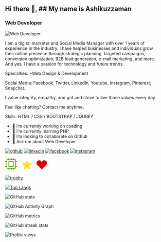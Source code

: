 ## Hi there 👋, ## My name is Ashikuzzaman
### Web Developer
![Web Developer](https://media.licdn.com/dms/image/D5616AQHUp8hdwrqz5A/profile-displaybackgroundimage-shrink_350_1400/0/1672231958145?e=1680134400&v=beta&t=us9cKfet2R5yv5Cb6XGG6LH-vneDuywUOswgYaGqjsA)

I am a digital marketer and Social Media Manager with over 1 years of experience in the industry.
I have helped businesses and individuals grow their online presence through strategic planning, targeted campaigns, conversion optimization, B2B lead generation, e-mail marketing, and more. And yes, I have a passion for technology and future trends.

Specialties:
+Web Design & Development


Social Media: Facebook, Twitter, LinkedIn, Youtube, Instagram, Pinterest, Snapchat.

I value integrity, empathy, and grit and strive to live those values every day.

Feel like chatting? Contact me anytime.

Skills:  HTML / CSS / BOOTSTRAP / JQUREY

- 🔭 I’m currently working on coading 
- 🌱 I’m currently learning PHP 
- 👯 I’m looking to collaborate on Github 
- 💬 Ask me about Web Developer 


[<img src='https://cdn.jsdelivr.net/npm/simple-icons@3.0.1/icons/github.svg' alt='github' height='40'>](https://github.com/ashikwd)  [<img src='https://cdn.jsdelivr.net/npm/simple-icons@3.0.1/icons/linkedin.svg' alt='linkedin' height='40'>](https://www.linkedin.com/in/md-ashikuzzaman-264070249/)  [<img src='https://cdn.jsdelivr.net/npm/simple-icons@3.0.1/icons/facebook.svg' alt='facebook' height='40'>](https://www.facebook.com/ashik.soikote)  [<img src='https://cdn.jsdelivr.net/npm/simple-icons@3.0.1/icons/instagram.svg' alt='instagram' height='40'>](https://www.instagram.com/ashikuzzamansoikote/)  

<a href='https://docs.github.com/en/developers'><img src='https://raw.githubusercontent.com/acervenky/animated-github-badges/master/assets/devbadge.gif' width='40' height='40'></a> <a href='https://stars.github.com/'><img src='https://raw.githubusercontent.com/acervenky/animated-github-badges/master/assets/starbadge.gif' width='35' height='35'></a> <a href='https://docs.github.com/en/github/supporting-the-open-source-community-with-github-sponsors'><img src='https://raw.githubusercontent.com/acervenky/animated-github-badges/master/assets/sponsorbadge.gif' width='35' height='35'></a> 

[![trophy](https://github-profile-trophy.vercel.app/?username=ashikwd)](https://github.com/ryo-ma/github-profile-trophy)

[![Top Langs](https://github-readme-stats.vercel.app/api/top-langs/?username=ashikwd)](https://github.com/anuraghazra/github-readme-stats)

![GitHub stats](https://github-readme-stats.vercel.app/api?username=ashikwd&show_icons=true&count_private=true)  

![GitHub Activity Graph](https://activity-graph.herokuapp.com/graph?username=ashikwd)  

![GitHub metrics](https://metrics.lecoq.io/ashikwd)  

![GitHub streak stats](https://streak-stats.demolab.com/?user=ashikwd)  

![Profile views](https://gpvc.arturio.dev/ashikwd)  
